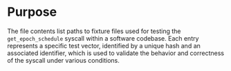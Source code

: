 # Purpose
The file contents list paths to fixture files used for testing the `get_epoch_schedule` syscall within a software codebase. Each entry represents a specific test vector, identified by a unique hash and an associated identifier, which is used to validate the behavior and correctness of the syscall under various conditions.
